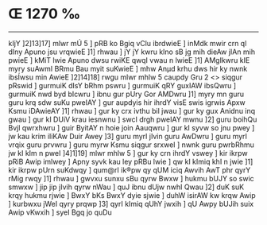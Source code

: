 # Œ 1270 ‰
---
kIjY ]2]13]17] mlwr mÚ 5 ] pRB ko Bgiq vClu ibrdwieE ] inMdk
mwir crn ql dIny Apuno jsu vrqwieE ]1] rhwau ] jY jY kwru kIno sB
jg mih dieAw jIAn mih pwieE ] kMiT lwie Apuno dwsu rwiKE qwqI
vwau n lwieE ]1] AMgIkwru kIE myry suAwmI BRmu Bau myit suKwieE ] mhw
Anµd krhu dws hir ky nwnk ibsÍwsu min AwieE ]2]14]18]
rwgu mlwr mhlw 5 caupdy Gru 2
<> siqgur pRswid ]
gurmuiK dIsY bRhm pswru ] gurmuiK qRY guxIAW ibsQwru ] gurmuiK nwd byd
bIcwru ] ibnu gur pUry Gor AMDwru ]1] myry mn guru guru krq sdw suKu
pweIAY ] gur aupdyis hir ihrdY visE swis igrwis Apxw Ksmu iDAwieAY
]1] rhwau ] gur ky crx ivthu bil jwau ] gur ky gux Anidnu inq gwau
] gur kI DUiV krau iesnwnu ] swcI drgh pweIAY mwnu ]2] guru boihQu
Bvjl qwrxhwru ] guir ByitAY n hoie join Aauqwru ] gur kI syvw so jnu
pwey ] jw kau krim iliKAw Duir Awey ]3] guru myrI jIvin guru AwDwru ]
guru myrI vrqix guru prvwru ] guru myrw Ksmu siqgur srxweI ] nwnk guru
pwrbRhmu jw kI kIm n pweI ]4]1]19] mlwr mhlw 5 ] gur ky crn
ihrdY vswey ] kir ikrpw pRiB Awip imlwey ] Apny syvk kau ley pRBu
lwie ] qw kI kImiq khI n jwie ]1] kir ikrpw pUrn suKdwqy ] qum@rI
ik®pw qy qUM iciq Awvih AwT phr qyrY rMig rwqy ]1] rhwau ] gwvxu sunxu
sBu qyrw Bwxw ] hukmu bUJY so swic smwxw ] jip jip jIvih qyrw nWau ]
quJ ibnu dUjw nwhI Qwau ]2] duK suK krqy hukmu rjwie ] BwxY bKs BwxY
dyie sjwie ] duhW isirAW kw krqw Awip ] kurbwxu jWeI qyry prqwp ]3]
qyrI kImiq qUhY jwxih ] qU Awpy bUJih suix Awip vKwxih ] syeI Bgq jo
quDu
####
